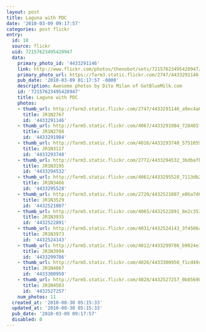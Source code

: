 ```yaml
---
layout: post
title: Laguna with PDC
date: '2010-03-09 09:17:57'
categories: post flickr
entry:
  id: 18
  source: flickr
  uid: 72157623495428947
  data:
    primary_photo_id: '4433291146'
    link: http://www.flickr.com/photos/thenobot/sets/72157623495428947/
    primary_photo_url: https://farm3.static.flickr.com/2747/4433291146_a9ec4a68e3_m.jpg
    pub_date: '2010-03-09 01:17:57 -0800'
    description: Awesome photos by Dito Milan of GotBlueMilk.com
    id: '72157623495428947'
    title: Laguna with PDC
    photos:
    - thumb_url: http://farm3.static.flickr.com/2747/4433291146_a9ec4a68e3_s.jpg
      title: JR1N2767
      id: '4433291146'
    - thumb_url: http://farm5.static.flickr.com/4067/4433291984_728485f2a9_s.jpg
      title: JR1N2788
      id: '4433291984'
    - thumb_url: http://farm5.static.flickr.com/4016/4433293748_5751059b1e_s.jpg
      title: JR1N3117
      id: '4433293748'
    - thumb_url: http://farm3.static.flickr.com/2772/4433294532_3bdbafbdff_s.jpg
      title: JR1N3195
      id: '4433294532'
    - thumb_url: http://farm5.static.flickr.com/4061/4433295528_7113db21c5_s.jpg
      title: JR1N3466
      id: '4433295528'
    - thumb_url: http://farm3.static.flickr.com/2720/4432521807_e86a7d608d_s.jpg
      title: JR1N3529
      id: '4432521807'
    - thumb_url: http://farm5.static.flickr.com/4065/4432522891_8e2c353245_s.jpg
      title: JR1N3935
      id: '4432522891'
    - thumb_url: http://farm5.static.flickr.com/4031/4432524143_3f4506ab0c_s.jpg
      title: JR1N3973
      id: '4432524143'
    - thumb_url: http://farm5.static.flickr.com/4012/4433299786_b9024e19cd_s.jpg
      title: JR1N3994
      id: '4433299786'
    - thumb_url: http://farm5.static.flickr.com/4026/4433300950_f1cd49c4a1_s.jpg
      title: JR1N4067
      id: '4433300950'
    - thumb_url: http://farm5.static.flickr.com/4028/4432527257_0b85698aca_s.jpg
      title: JR1N4503
      id: '4432527257'
    num_photos: 11
  created_at: '2010-08-30 05:15:33'
  updated_at: '2010-08-30 05:15:33'
  pub_date: '2010-03-09 09:17:57'
  disabled: 0
---
```

